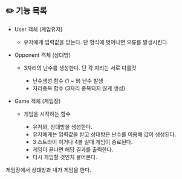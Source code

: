 ## ✏️ 기능 목록

- User 객체 (게임유저)

    - 유저에게 입력값을 받는다. 단 형식에 벗어나면 오류를 발생시킨다.

  
- Opponent 객체 (상대방)

    - 3자리의 난수를 생성한다. 단 각 자리는 서로 다를것

        - 난수생성 함수 (1 ~ 9) 난수 발생
        - 자리중복 함수 (3자리 중복되지 않게 생성)


- Game 객체 (게임장)

    - 게임을 시작하는 함수
    
        - 유저와, 상대방을 생성한다.
        - 유저에게는 입력값을 받고 상대방은 난수를 이용해 값이 생성된다.
        - 3 스트라이 이거나 4볼 일때 게임이 종료된다.
        - 게임이 끝나면 해당 결과를 출력한다.
        - 다시 게임할 것인지 물어본다.

게임장에서 상대방과 내가 게임을 한다.